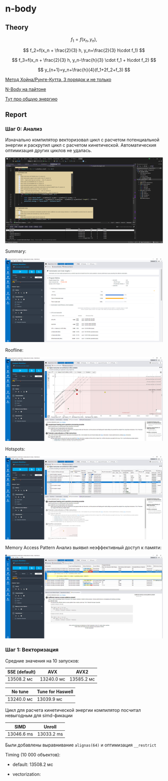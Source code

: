 # n-body

## Theory

$$
f_1=f(x_n,y_n),
$$

$$
f_2=f(x_n + \frac{2}{3} h, y_n+\frac{2}{3} h\cdot f_1)
$$

$$
f_3=f(x_n + \frac{2}{3} h, y_n-\frac{h}{3} \cdot f_1 + h\cdot f_2)
$$

$$
y_{n+1}=y_n+\frac{h}{4}(f_1+2f_2+f_3)
$$

[Метод Хойна/Рунге-Кутта, 3 порядок и не только](https://old.mipt.ru/upload/medialibrary/87d/rk.pdf)

[N-Body на пайтоне](https://prappleizer.github.io/Tutorials/RK4/RK4_Tutorial.html)

[Тут про общую энергию](https://www.math.arizona.edu/~dwang/485home-10/N-body.pdf)

## Report

### Шаг 0: Анализ

Изначально компилятор векторизовал цикл с расчетом потенциальной энергии и раскрутил цикл с расчетом кинетической. Автоматическия оптимизация других циклов не удалась.

![](img/default_opt_report.png)

Summary:

![](img/default_summary.png)

Roofline:

![](img/default_roofline.png)

Hotspots:

![](img/default_hotspots.png)

Memory Access Pattern Анализ выявил неэффективный доступ к памяти:

![](img/default_map.png)

### Шаг 1: Векторизация

Средние значения на 10 запусков:

|SSE (default)|AVX|AVX2|
|---|---|---|
|13508.2 мс|13240.0 мс|13585.2 мс|

|No tune|Tune for Haswell|
|---|---|
|13240.0 мс|13039.9 мс|

Цикл для расчета кинетической энергии компилятор посчитал невыгодным для simd-фикации

|SIMD|Unroll|
|---|---|
|13046.6 ms|13033.2 ms|

 Были добавлены выравнивание ```alignas(64)``` и оптимизация ```__restrict```

Timing (10 000 объектов):

* default:  13508.2 мс

* vectorization: 
